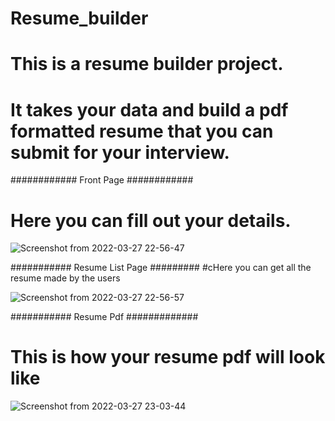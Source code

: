 # Resume_builder
# This is a resume builder project.
# It takes your data and build a pdf formatted resume that you can submit for your interview.

############ Front Page ############
# Here you can fill out your details.

![Screenshot from 2022-03-27 22-56-47](https://user-images.githubusercontent.com/50067295/160293249-d86f4d5b-fb96-4513-8741-079fb7992023.png)

########### Resume List Page #########
#cHere you can get all the resume made by the users

![Screenshot from 2022-03-27 22-56-57](https://user-images.githubusercontent.com/50067295/160293254-ff8f645b-0ae1-4c3f-a4d7-ecae2bf4cc51.png)

########### Resume Pdf #############
# This is how your resume pdf will look like

![Screenshot from 2022-03-27 23-03-44](https://user-images.githubusercontent.com/50067295/160293424-b91ed194-9a04-4a87-a342-759af82f34b9.png)
